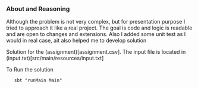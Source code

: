 ### About and Reasoning

Although the problem is not very complex, but for presentation purpose I tried to approach it like a real project.
The goal is code and logic is readable and are open to changes and extensions. 
Also I added some unit test as I would in real case, ait also helped me to develop solution

Solution for the (assignment)[assignment.csv]. The input file is located in (input.txt)[src/main/resources/input.txt]

To Run the solution
```
   sbt "runMain Main"
```

